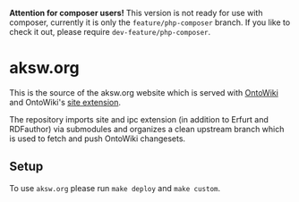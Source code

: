 **Attention for composer users!**
This version is not ready for use with composer, currently it is only the `feature/php-composer` branch. If you like to check it out, please require `dev-feature/php-composer`.

# aksw.org

This is the source of the aksw.org website which is served
with [OntoWiki](http://ontowiki.net) and OntoWiki's [site
extension](https://github.com/AKSW/site.ontowiki).

The repository imports site and ipc extension (in addition to Erfurt and
RDFauthor) via submodules and organizes a clean upstream branch which is
used to fetch and push OntoWiki changesets.

## Setup

To use `aksw.org` please run `make deploy` and `make custom`.
